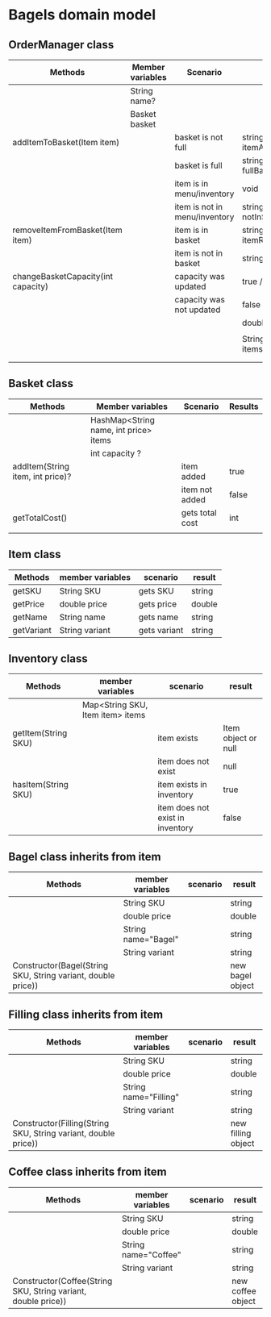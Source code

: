 # Bagels domain model 


## OrderManager class
| Methods                            | Member variables | Scenario                      | Result                    |
|------------------------------------|------------------|-------------------------------|---------------------------|
|                                    | String name?     |                               |                           |
|                                    | Basket basket    |                               |                           |
| addItemToBasket(Item item)         |                  | basket is not full            | string itemAddedMessage   |
|                                    |                  | basket is full                | string fullBasketMessage  |
|                                    |                  | item is in menu/inventory     | void                      |
|                                    |                  | item is not in menu/inventory | string notInStockMessage  |
| removeItemFromBasket(Item item)    |                  | item is in basket             | string itemRemovedMessage |
|                                    |                  | item is not in basket         | string errorMessage       |
| changeBasketCapacity(int capacity) |                  | capacity was updated          | true  /   string?         |
|                                    |                  | capacity was not updated      | false  /     string?      |
|                                    |                  |                               | double totalPrice         |
|                                    |                  |                               |                           |
|                                    |                  |                               | String itemsInInventory   |
|                                    |                  |                               |                           |
|                                    |                  |                               |                           |

## Basket class

| Methods                          | Member variables                      | Scenario        | Results |
|----------------------------------|---------------------------------------|-----------------|---------|
|                                  | HashMap<String name, int price> items |                 |         |
|                                  | int capacity ?                        |                 |         |
| addItem(String item, int price)? |                                       | item added      | true    |
|                                  |                                       | item not added  | false   |
| getTotalCost()                   |                                       | gets total cost | int     |
|                                  |                                       |                 |         |


## Item class

| Methods    | member variables | scenario     | result |
|------------|------------------|--------------|--------|
| getSKU     | String SKU       | gets SKU     | string |
| getPrice   | double price     | gets price   | double |
| getName    | String name      | gets name    | string |
| getVariant | String variant   | gets variant | string |

## Inventory class

| Methods             | member variables                 | scenario                         | result              |
|---------------------|----------------------------------|----------------------------------|---------------------|
|                     | Map<String SKU, Item item> items |                                  |                     |
| getItem(String SKU) |                                  | item exists                      | Item object or null |
|                     |                                  | item does not exist              | null                |
| hasItem(String SKU) |                                  | item exists in inventory         | true                |
|                     |                                  | item does not exist in inventory | false               |


## Bagel class inherits from item


| Methods                                                      | member variables    | scenario | result           |
|--------------------------------------------------------------|---------------------|----------|------------------|
|                                                              | String SKU          |          | string           |
|                                                              | double price        |          | double           |
|                                                              | String name="Bagel" |          | string           |
|                                                              | String variant      |          | string           |
| Constructor(Bagel(String SKU, String variant, double price)) |                     |          | new bagel object |


## Filling class inherits from item

| Methods                                                        | member variables      | scenario | result             |
|----------------------------------------------------------------|-----------------------|----------|--------------------|
|                                                                | String SKU            |          | string             |
|                                                                | double price          |          | double             |
|                                                                | String name="Filling" |          | string             |
|                                                                | String variant        |          | string             |
| Constructor(Filling(String SKU, String variant, double price)) |                       |          | new filling object |

## Coffee class inherits from item

| Methods                                                       | member variables     | scenario | result            |
|---------------------------------------------------------------|----------------------|----------|-------------------|
|                                                               | String SKU           |          | string            |
|                                                               | double price         |          | double            |
|                                                               | String name="Coffee" |          | string            |
|                                                               | String variant       |          | string            |
| Constructor(Coffee(String SKU, String variant, double price)) |                      |          | new coffee object |